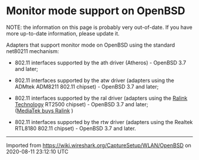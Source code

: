 # Monitor mode support on OpenBSD

NOTE: the information on this page is probably very out-of-date. If you have more up-to-date information, please update it.

Adapters that support monitor mode on OpenBSD using the standard net80211 mechanism:

  - 802.11 interfaces supported by the ath driver (Atheros) - OpenBSD 3.7 and later;

  - 802.11 interfaces supported by the atw driver (adapters using the ADMtek ADM8211 802.11 chipset) - OpenBSD 3.7 and later;

  - 802.11 interfaces supported by the ral driver (adapters using the [Ralink Technology](https://web.archive.org/web/20040805125714/http://www.ralinktech.com/prod-2.htm) RT2500 chipset) - OpenBSD 3.7 and later;  
([MediaTek buys Ralink](https://www.eetimes.com/mediatek-buys-ralink/#) )

  - 802.11 interfaces supported by the rtw driver (adapters using the Realtek RTL8180 802.11 chipset) - OpenBSD 3.7 and later.

---

Imported from https://wiki.wireshark.org/CaptureSetup/WLAN/OpenBSD on 2020-08-11 23:12:10 UTC
